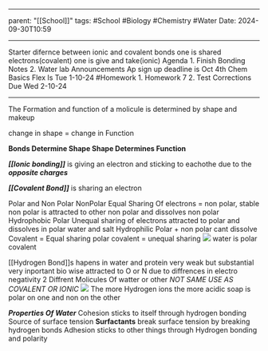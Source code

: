 
---
parent: "[[School]]"
tags:
	#School
	#Biology 
	#Chemistry 
	#Water
Date: 2024-09-30T10:59

---

Starter
	difernce between ionic and covalent bonds
		one is shared electrons(covalent) one is give and take(ionic)
Agenda
	1. Finish Bonding Notes
	2. Water lab
Announcements
	Ap sign up deadline is Oct 4th
	Chem Basics Flex Is Tue 1-10-24
#Homework
	1. Homework 7
	2. Test Corrections Due Wed 2-10-24

******

The Formation and function of a molicule is determined by shape and makeup

change in shape = change in Function 

**Bonds Determine Shape
	Shape Determines Function**

***[[Ionic bonding]]*** is giving an electron and sticking to eachothe due to the ***opposite charges***

***[[Covalent Bond]]*** is sharing an electron 

Polar and Non Polar
	NonPolar
	Equal Sharing Of electrons = non polar, stable
		non polar is attracted to other non polar and dissolves non polar 
		Hydrophobic
	Polar
	Unequal sharing of electrons
		attracted to polar and dissolves in polar 
		water and salt
		Hydrophilic 
	Polar + non polar cant dissolve
Covalent = Equal sharing
polar covalent = unequal sharing
![](https://www.acs.org/content/dam/acsorg/msc/images/chapter-5/lesson-4/C5L4_Water.png)
water is polar covalent

[[Hydrogen Bond]]s
	hapens in water and protein 
	very weak but substantial 
	very inportant bio wise
	attracted to O or N
	due to diffrences in electro negativity 
	2 Diffrent Molicules Of watter or other 
	*NOT SAME USE AS COVALENT OR IONIC*
	![](https://upload.wikimedia.org/wikipedia/commons/c/c6/3D_model_hydrogen_bonds_in_water.svg)
The more Hydrogen ions the more acidic
soap is polar on one and non on the other

***Properties Of Water***
	Cohesion
		sticks to itself through hydrogen bonding
		Source of surface tension 
		**Surfactants** break surface tension by breaking hydrogen bonds
	Adhesion
		sticks to other things through Hydrogen bonding and polarity
	
	